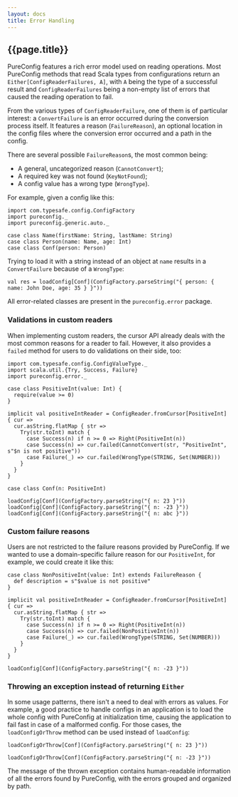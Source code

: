 ```yaml
---
layout: docs
title: Error Handling
---
```


## {{page.title}}

PureConfig features a rich error model used on reading operations. Most PureConfig methods that read Scala types from
configurations return an `Either[ConfigReaderFailures, A]`, with `A` being the type of a successful result and
`ConfigReaderFailures` being a non-empty list of errors that caused the reading operation to fail.

From the various types of `ConfigReaderFailure`, one of them is of particular interest: a `ConvertFailure` is an error
occurred during the conversion process itself. It features a reason (`FailureReason`), an optional location in the
config files where the conversion error occurred and a path in the config.

There are several possible `FailureReason`s, the most common being:

- A general, uncategorized reason (`CannotConvert`);
- A required key was not found (`KeyNotFound`);
- A config value has a wrong type (`WrongType`).

For example, given a config like this:

```tut:silent
import com.typesafe.config.ConfigFactory
import pureconfig._
import pureconfig.generic.auto._

case class Name(firstName: String, lastName: String)
case class Person(name: Name, age: Int)
case class Conf(person: Person)
```

Trying to load it with a string instead of an object at `name` results in a `ConvertFailure` because of a `WrongType`:

```tut:book
val res = loadConfig[Conf](ConfigFactory.parseString("{ person: { name: John Doe, age: 35 } }"))
```

All error-related classes are present in the `pureconfig.error` package.

### Validations in custom readers

When implementing custom readers, the cursor API already deals with the most common reasons for a reader to fail.
However, it also provides a `failed` method for users to do validations on their side, too:

```tut:silent
import com.typesafe.config.ConfigValueType._
import scala.util.{Try, Success, Failure}
import pureconfig.error._

case class PositiveInt(value: Int) {
  require(value >= 0)
}

implicit val positiveIntReader = ConfigReader.fromCursor[PositiveInt] { cur =>
  cur.asString.flatMap { str =>
    Try(str.toInt) match {
      case Success(n) if n >= 0 => Right(PositiveInt(n))
      case Success(n) => cur.failed(CannotConvert(str, "PositiveInt", s"$n is not positive"))
      case Failure(_) => cur.failed(WrongType(STRING, Set(NUMBER)))
    }
  }
}

case class Conf(n: PositiveInt)
```

```tut:book
loadConfig[Conf](ConfigFactory.parseString("{ n: 23 }"))
loadConfig[Conf](ConfigFactory.parseString("{ n: -23 }"))
loadConfig[Conf](ConfigFactory.parseString("{ n: abc }"))
```

### Custom failure reasons

Users are not restricted to the failure reasons provided by PureConfig. If we wanted to use a domain-specific failure
reason for our `PositiveInt`, for example, we could create it like this:

```tut:silent
case class NonPositiveInt(value: Int) extends FailureReason {
  def description = s"$value is not positive"
}

implicit val positiveIntReader = ConfigReader.fromCursor[PositiveInt] { cur =>
  cur.asString.flatMap { str =>
    Try(str.toInt) match {
      case Success(n) if n >= 0 => Right(PositiveInt(n))
      case Success(n) => cur.failed(NonPositiveInt(n))
      case Failure(_) => cur.failed(WrongType(STRING, Set(NUMBER)))
    }
  }
}
```

```tut:book
loadConfig[Conf](ConfigFactory.parseString("{ n: -23 }"))
```

### Throwing an exception instead of returning `Either`

In some usage patterns, there isn't a need to deal with errors as values. For example, a good practice to handle configs
in an application is to load the whole config with PureConfig at initialization time, causing the application to fail
fast in case of a malformed config. For those cases, the `loadConfigOrThrow` method can be used instead of `loadConfig`:

```tut:book
loadConfigOrThrow[Conf](ConfigFactory.parseString("{ n: 23 }"))
```

```tut:book:fail
loadConfigOrThrow[Conf](ConfigFactory.parseString("{ n: -23 }"))
```

The message of the thrown exception contains human-readable information of all the errors found by PureConfig, with the
errors grouped and organized by path.
